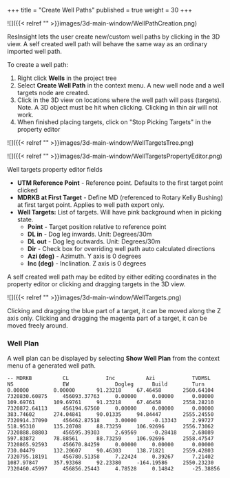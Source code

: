+++
title = "Create Well Paths"
published = true
weight = 30
+++

![]({{< relref "" >}}images/3d-main-window/WellPathCreation.png)

ResInsight lets the user create new/custom well paths by clicking in the 3D view. A self created well path will behave the same way as an ordinary imported well path.

To create a well path:

1. Right click **Wells** in the project tree
2. Select **Create Well Path** in the context menu. A new well node and a well targets node are created.
3. Click in the 3D view on locations where the well path will pass (targets). Note. A 3D object must be hit when clicking. Clicking in thin air will not work.
4. When finished placing targets, click on "Stop Picking Targets" in the property editor

![]({{< relref "" >}}images/3d-main-window/WellTargetsTree.png)

![]({{< relref "" >}}images/3d-main-window/WellTargetsPropertyEditor.png)

Well targets property editor fields

- **UTM Reference Point** - Reference point. Defaults to the first target point clicked
- **MDRKB at First Target** - Define MD (referenced to Rotary Kelly Bushing) at first target point. Applies to well path export only.
- **Well Targets:** List of targets. Will have pink background when in picking state.
  - **Point** - Target position relative to reference point
  - **DL in** - Dog leg inwards. Unit: Degrees/30m
  - **DL out** - Dog leg outwards. Unit: Degrees/30m
  - **Dir** - Check box for overriding well path auto calculated directions
  - **Azi (deg)** - Azimuth. Y axis is 0 degrees
  - **Inc (deg)** - Inclination. Z axis is 0 degrees

A self created well path may be edited by either editing coordinates in the property editor or clicking and dragging targets in the 3D view. 

![]({{< relref "" >}}images/3d-main-window/WellTargets.png)

Clicking and dragging the blue part of a target, it can be moved along the Z axis only. Clicking and dragging the magenta part of a target, it can be moved freely around.

### Well Plan
A well plan can be displayed by selecting **Show Well Plan** from the context menu of a generated well path. 

```
-- MDRKB          CL            Inc          Azi            TVDMSL         NS                EW               Dogleg      Build        Turn          
0.00000        0.00000       91.23218     67.46458       2560.64104     7320830.60875     456093.37763     0.00000     0.00000      0.00000       
109.69761      109.69761     91.23218     67.46458       2558.28210     7320872.64113     456194.67560     0.00000     0.00000      0.00000       
383.74602      274.04841     90.01335     94.84447       2555.24550     7320914.37090     456462.87518     3.00000     -0.13343     2.99727       
518.95310      135.20708     88.73259     106.92696      2556.73062     7320888.88803     456595.39303     2.69569     -0.28418     2.68089       
597.83872      78.88561      88.73259     106.92696      2558.47547     7320865.92593     456670.84259     0.00000     0.00000      0.00000       
730.04479      132.20607     90.46303     138.71821      2559.42803     7320795.18191     456780.51358     7.22424     0.39267      7.21402       
1087.97847     357.93368     92.23380     -164.19586     2550.23230     7320460.45997     456856.25443     4.78528     0.14842      -25.38856     
```
